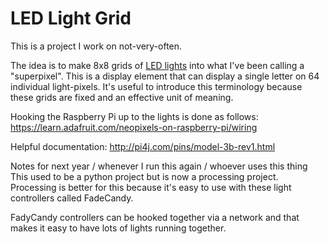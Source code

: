 # LED Light Grid
This is a project I work on not-very-often. 

The idea is to make 8x8 grids of [LED lights](https://www.amazon.com/gp/product/B00ZHB9M6A/ref=oh_aui_search_detailpage?ie=UTF8&psc=1) into what I've been calling a "superpixel". This is a display element that can display a single letter on 64 individual light-pixels. It's useful to introduce this terminology because these grids are fixed and an effective unit of meaning.

Hooking the Raspberry Pi up to the lights is done as follows:
https://learn.adafruit.com/neopixels-on-raspberry-pi/wiring

Helpful documentation: 
http://pi4j.com/pins/model-3b-rev1.html

Notes for next year / whenever I run this again / whoever uses this thing
This used to be a python project but is now a processing project. Processing is better for this because it's easy to use with these light controllers called FadeCandy.

FadyCandy controllers can be hooked together via a network and that makes it easy to have lots of lights running together.
